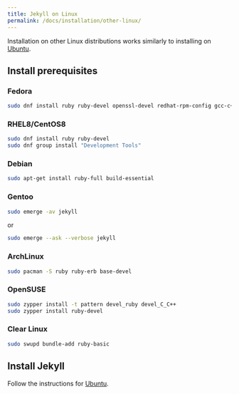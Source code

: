 ```yaml
---
title: Jekyll on Linux
permalink: /docs/installation/other-linux/
---
```


Installation on other Linux distributions works similarly to installing on [Ubuntu](../ubuntu/).

## Install prerequisites

### Fedora

```sh
sudo dnf install ruby ruby-devel openssl-devel redhat-rpm-config gcc-c++ @development-tools
```
### RHEL8/CentOS8

```sh
sudo dnf install ruby ruby-devel
sudo dnf group install "Development Tools"
```

### Debian

```sh
sudo apt-get install ruby-full build-essential
```

### Gentoo

```sh
sudo emerge -av jekyll
```

or

```sh
sudo emerge --ask --verbose jekyll
```

### ArchLinux

```sh
sudo pacman -S ruby ruby-erb base-devel
```

### OpenSUSE

```sh
sudo zypper install -t pattern devel_ruby devel_C_C++
sudo zypper install ruby-devel
```

### Clear Linux

```sh
sudo swupd bundle-add ruby-basic
```
## Install Jekyll

Follow the instructions for [Ubuntu](../ubuntu/).
